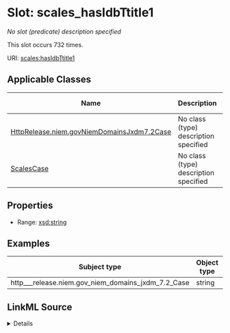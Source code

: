 

# Slot: scales_hasIdbTtitle1


_No slot (predicate) description specified_






This slot occurs 732 times.


URI: [scales:hasIdbTtitle1](http://schemas.scales-okn.org/rdf/scales#hasIdbTtitle1)



<!-- no inheritance hierarchy -->





## Applicable Classes

| Name | Description | Modifies Slot |
| --- | --- | --- |
| [HttpRelease.niem.govNiemDomainsJxdm7.2Case](../classes/HttpRelease.niem.govNiemDomainsJxdm7.2Case.md) | No class (type) description specified |  yes  |
| [ScalesCase](../classes/ScalesCase.md) | No class (type) description specified |  no  |







## Properties

* Range: [xsd:string](http://www.w3.org/2001/XMLSchema#string)






## Examples

| Subject type | Object type | Example subject | Example object | Occurrences |
| --- | --- | --- | --- | --- |
| http___release.niem.gov_niem_domains_jxdm_7.2_Case | string | scales:CriminalCase | -8 | 732 |




## LinkML Source

<details>

```yaml
name: scales_hasIdbTtitle1
annotations:
  count:
    tag: count
    value: 732
description: No slot (predicate) description specified
examples:
- object:
    example_object: '-8'
    example_object_type: string
    example_predicate: scales:hasIdbTtitle1
    example_subject: scales:CriminalCase
    example_subject_type: http___release.niem.gov_niem_domains_jxdm_7.2_Case
from_schema: scales-kg
rank: 1000
slot_uri: scales:hasIdbTtitle1
alias: scales_hasIdbTtitle1
domain_of:
- http___release.niem.gov_niem_domains_jxdm_7.2_Case
- scales_Case
range: string

```
</details>
